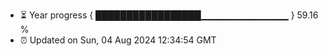 - ⏳ Year progress { █████████████████▁▁▁▁▁▁▁▁▁▁▁▁▁ } 59.16 %
- ⏰ Updated on Sun, 04 Aug 2024 12:34:54 GMT

